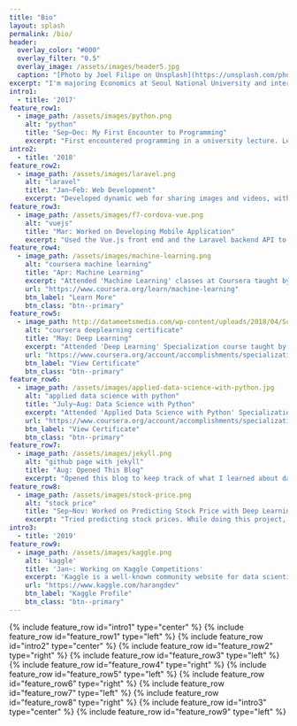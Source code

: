 ```yaml
---
title: "Bio"
layout: splash
permalink: /bio/
header:
  overlay_color: "#000"
  overlay_filter: "0.5"
  overlay_image: /assets/images/header5.jpg
  caption: "[Photo by Joel Filipe on Unsplash](https://unsplash.com/photos/VuwAfoHpxgs)"
excerpt: "I'm majoring Economics at Seoul National University and interested in machine learning."
intro1:
  - title: '2017'
feature_row1:
  - image_path: /assets/images/python.png
    alt: "python"
    title: "Sep~Dec: My First Encounter to Programming"
    excerpt: "First encountered programming in a university lecture. Learned the basics of Python and used it to solve problems."
intro2:
  - title: '2018'
feature_row2:
  - image_path: /assets/images/laravel.png
    alt: "laravel"
    title: "Jan~Feb: Web Development"
    excerpt: "Developed dynamic web for sharing images and videos, with PHP and mySQL using the Laravel framework. Live Chat with pusher, automatic email sending function using Mailgun, and a bulletin board function for posting comments and replies are included."
feature_row3:
  - image_path: /assets/images/f7-cordova-vue.png
    alt: "vuejs"
    title: "Mar: Worked on Developing Mobile Application"
    excerpt: "Used the Vue.js front end and the Laravel backend API to create an application for sharing posts made up of images and text. Applied the mobile-friendly Framework7 UI, but did not finish deploying it to mobile applications using PhoneGap."
feature_row4:
  - image_path: /assets/images/machine-learning.png
    alt: "coursera machine learning"
    title: "Apr: Machine Learning"
    excerpt: "Attended 'Machine Learning' classes at Coursera taught by Andrew Ng, a professor at Stanford University and a leading professional in deep learning. It is an online version of the Stanford lecture, which has been well-known for its best description of machine learning."
    url: "https://www.coursera.org/learn/machine-learning"
    btn_label: "Learn More"
    btn_class: "btn--primary"
feature_row5:
  - image_path: http://datameetsmedia.com/wp-content/uploads/2018/04/Screen-Shot-2018-04-01-at-1.33.45-PM.png
    alt: "coursera deeplearning certificate"
    title: "May: Deep Learning"
    excerpt: "Attended 'Deep Learning' Specialization course taught by professor Andrew Ng at Coursera. Learned basic Neural Networks, Convolutional Neural Networks, Sequence Models, and practical skills."
    url: "https://www.coursera.org/account/accomplishments/specialization/certificate/9HD4TD9Y84HY"
    btn_label: "View Certificate"
    btn_class: "btn--primary"
feature_row6:
  - image_path: /assets/images/applied-data-science-with-python.jpg
    alt: "applied data science with python"
    title: "July~Aug: Data Science with Python"
    excerpt: "Attended 'Applied Data Science with Python' Specialization course taught by University of Michigan at Coursera. Learned to apply statistical, machine learning, information visualization, and text analysis techniques to gain new insight into their data."
    url: "https://www.coursera.org/account/accomplishments/specialization/certificate/TWKXNK2CH5DJ"
    btn_label: "View Certificate"
    btn_class: "btn--primary"
feature_row7:
  - image_path: /assets/images/jekyll.png
    alt: "github page with jekyll"
    title: "Aug: Opened This Blog"
    excerpt: "Opened this blog to keep track of what I learned about data science. Used 'Github Pages' for hosting and 'jekyll' for static website generating. Customized design based on 'Minimal Mistakes' theme. To write a post, used jupyter notebook, markdown and latex."
feature_row8:
  - image_path: /assets/images/stock-price.png
    alt: "stock price"
    title: "Sep~Nov: Worked on Predicting Stock Price with Deep Learning"
    excerpt: "Tried predicting stock prices. While doing this project, used data preprocessing, DNN, RNN, regularization, and machine learning workflows that I've learned previously. Tried classification and regression. Used tensorflow and Keras for framework."
intro3:
  - title: '2019'
feature_row9:
  - image_path: /assets/images/kaggle.png
    alt: 'kaggle'
    title: 'Jan~: Working on Kaggle Competitions'
    excerpt: 'Kaggle is a well-known community website for data scientists to compete in machine learning challenges. Started participating at Kaggle competitions. Learning many techniques from kaggle community.'
    url: "https://www.kaggle.com/harangdev"
    btn_label: "Kaggle Profile"
    btn_class: "btn--primary"
---
```


{% include feature_row id="intro1" type="center" %}
{% include feature_row id="feature_row1" type="left" %}
{% include feature_row id="intro2" type="center" %}
{% include feature_row id="feature_row2" type="right" %}
{% include feature_row id="feature_row3" type="left" %}
{% include feature_row id="feature_row4" type="right" %}
{% include feature_row id="feature_row5" type="left" %}
{% include feature_row id="feature_row6" type="right" %}
{% include feature_row id="feature_row7" type="left" %}
{% include feature_row id="feature_row8" type="right" %}
{% include feature_row id="intro3" type="center" %}
{% include feature_row id="feature_row9" type="left" %}
<!--stackedit_data:
eyJoaXN0b3J5IjpbOTgxMzYxMTldfQ==
-->
